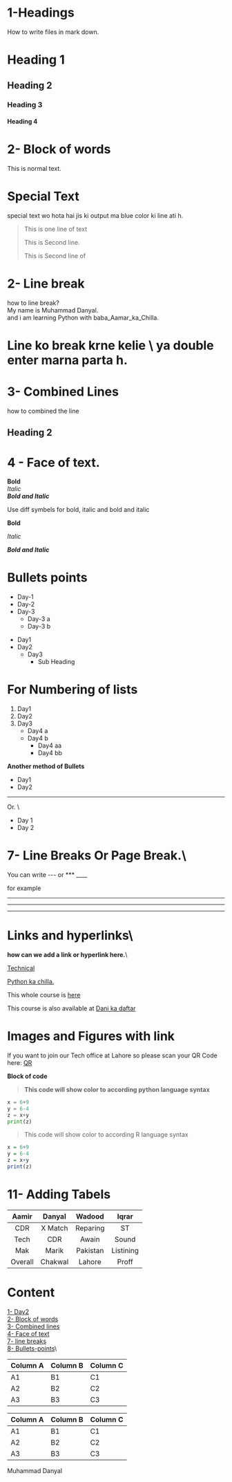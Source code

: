 # 1-Headings
How to write files in mark down.
# Heading 1
## Heading 2
### Heading 3
#### Heading 4

# 2- Block of words
This is normal text.
# Special Text
special text wo hota hai jis ki output ma blue color ki line ati h.
> This is one line of text
>
> This is Second line.
>
> This is Second line of

# 2- Line break
how to line break? \
My name is Muhammad Danyal.\
and i am learning Python with baba_Aamar_ka_Chilla.
 # Line ko break krne kelie \ ya double enter marna parta h.

# 3- Combined Lines
how to combined the line

## Heading 2

# 4 - Face of text.
**Bold**\
*Italic*\
***Bold and Italic***

Use diff symbels for bold, italic and bold and italic

__Bold__

_Italic_

___Bold and Italic___

# Bullets points
-   Day-1
-   Day-2
-   Day-3
    - Day-3 a
    - Day-3 b
* Day1
* Day2
    * Day3
        * Sub Heading
# For Numbering of lists
1. Day1
2. Day2
3. Day3
    * Day4 a
    * Day4 b
        * Day4 aa
        * Day4 bb

**Another method of Bullets**

* Day1
* Day2
---
Or. \
+ Day 1
+ Day 2

# 7- Line Breaks Or Page Break.\
 You can write --- or *** ____
 
 for example

 ___
 ***
 ---
 # Links and hyperlinks\
 **how can we add a link or hyperlink here.**\


 [Technical](https://www.youtube.com/watch?v=kYbXBG0jjXk&list=PL9XvIvvVL50HVsu-Ao8NBr0UJSO8O6lBI&index=22)

 
  [Python ka chilla.](https://youtube.com/playlist?list=PL9...)

[Codanics]:https://youtube.com/playlist?list=PL9...
This whole course is [here][Codanics]

This course is also available at [Dani ka daftar][Codanics]

# Images and Figures with link

If you want to join our Tech office at Lahore so please scan your QR Code here:
[QR](qr.png)

**Block of code**

> **This code will show color to according python language syntax**
``` Python
x = 6+9
y = 6-4
z = x+y
print(z)
```

> This code will show color to according R language syntax
``` R
x = 6+9
y = 6-4
z = x+y
print(z)
```

# 11- Adding Tabels

| Aamir | Danyal | Wadood | Iqrar|
| :-----: | :------: | :------: | :-----: |
| CDR | X Match | Reparing | ST |
| Tech | CDR | Awain | Sound |
| Mak | Marik | Pakistan | Listining |
| Overall | Chakwal | Lahore | Proff |

# Content
[1- Day2](#-day2)\
[2- Block of words](#2--block-of-words)\
[3- Combined lines](#3--combined-lines)\
[4- Face of text](#4---face-of-text)\
[7- line breaks](#7--line-breaks-or-page-break)\
[8- Bullets-points](#bullets-points)\


Column A | Column B | Column C
---------|----------|---------
 A1 | B1 | C1
 A2 | B2 | C2
 A3 | B3 | C3


Column A | Column B | Column C
---------|----------|---------
 A1 | B1 | C1
 A2 | B2 | C2
 A3 | B3 | C3
 Muhammad Danyal
